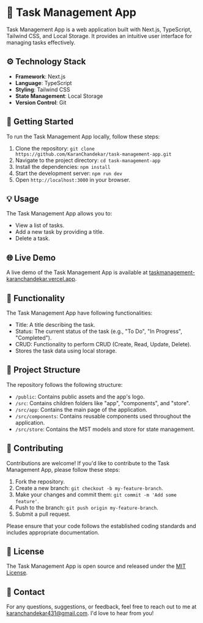 # 📝 Task Management App

Task Management App is a web application built with Next.js, TypeScript, Tailwind CSS, and Local Storage. It provides an intuitive user interface for managing tasks effectively.

## ⚙️ Technology Stack

- **Framework**: Next.js
- **Language**: TypeScript
- **Styling**: Tailwind CSS
- **State Management**: Local Storage
- **Version Control**: Git

## 🚀 Getting Started

To run the Task Management App locally, follow these steps:

1. Clone the repository: `git clone https://github.com/KaranChandekar/task-management-app.git`
2. Navigate to the project directory: `cd task-management-app`
3. Install the dependencies: `npm install`
4. Start the development server: `npm run dev`
5. Open `http://localhost:3000` in your browser.

## 💡 Usage

The Task Management App allows you to:

- View a list of tasks.
- Add a new task by providing a title.
- Delete a task.

## 🌐 Live Demo

A live demo of the Task Management App is available at [taskmanagement-karanchandekar.vercel.app](https://taskmanagement-karanchandekar.vercel.app/).

## 🔧 Functionality

The Task Management App have following functionalities:

- Title: A title describing the task.
- Status: The current status of the task (e.g., "To Do", "In Progress", "Completed").
- CRUD: Functionality to perform CRUD (Create, Read, Update, Delete).
- Stores the task data using local storage.

## 📄 Project Structure

The repository follows the following structure:

- `/public`: Contains public assets and the app's logo.
- `/src`: Contains children folders like "app", "components", and "store".
- `/src/app`: Contains the main page of the application.
- `/src/components`: Contains reusable components used throughout the application.
- `/src/store`: Contains the MST models and store for state management.

## 🤝 Contributing

Contributions are welcome! If you'd like to contribute to the Task Management App, please follow these steps:

1. Fork the repository.
2. Create a new branch: `git checkout -b my-feature-branch`.
3. Make your changes and commit them: `git commit -m 'Add some feature'`.
4. Push to the branch: `git push origin my-feature-branch`.
5. Submit a pull request.

Please ensure that your code follows the established coding standards and includes appropriate documentation.

## 📄 License

The Task Management App is open source and released under the [MIT License](https://github.com/KaranChandekar/task-management-app/blob/main/LICENSE).

## 📧 Contact

For any questions, suggestions, or feedback, feel free to reach out to me at karanchandekar431@gmail.com. I'd love to hear from you!
